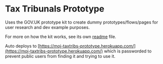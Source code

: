 # Tax Tribunals Prototype

Uses the GOV.UK prototype kit to create dummy prototypes/flows/pages for user research and dev example purposes.

For more on how the kit works, see its own [readme](govuk_prototype_kit_README.md) file.

Auto deploys to [https://moj-taxtribs-prototype.herokuapp.com/](https://moj-taxtribs-prototype.herokuapp.com/) which is passworded to prevent public users from finding it and trying to use it.

